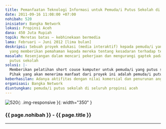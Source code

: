 ```yaml
---
title: Pemanfaatan Teknologi Informasi untuk Pemuda/i Putus Sekolah di Aceh
date: 2011-09-16 11:08:00 +07:00
nohibah: 520
inisiator: Bangka Network
lokasi: Propinsi Aceh
dana: 450 Juta Rupiah
topik: Meretas batas – kebhinekaan bermedia
lama: Februari – Juni 2012 [lima bulan]
deskripsi: Sebuah proyek edukasi (media interaktif) kepada pemuda/i yang putus sekolah
  yang memberikan pemahaman kepada mereka tentang kesadaran terhadap teknologi informasi
masalah: Kesenjangan dalam mencari pekerjaan dan mengurangi gaptek pada masyarakat
  putus sekolah
solusi: |-
  Memberikan pelatihan short couse komputer untuk pemuda/i yang putus sekolah dan memberikan soft skill supaya mampu bersaing dalam dunia pekerjaan.
  Pihak yang akan menerima manfaat dari proyek ini adalah pemuda/i putus sekolah di seluruh Aceh.
keberhasilan: Adanya aktifitas dengan nilai komersial dan penurunan angka pengangguran.
organisasi: Bangka Network
diuntungkan: pemuda/i putus sekolah di seluruh propinsi aceh
---
```


![520](/static/img/hibahcmb/520.png){: .img-responsive }{: width="350" }

### {{ page.nohibah }} - {{ page.title }}

---
